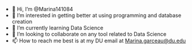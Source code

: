 - 👋 Hi, I’m @Marina141084
- 👀 I’m interested in getting better at using programming and database creation
- 🌱 I’m currently learning Data Science
- 💞️ I’m looking to collaborate on any tool related to Data Science
- 📫 How to reach me best is at my DU email at Marina.garceau@du.edu

<!---
Marina141084/Marina141084 is a ✨ special ✨ repository because its `README.md` (this file) appears on your GitHub profile.
You can click the Preview link to take a look at your changes.
--->
